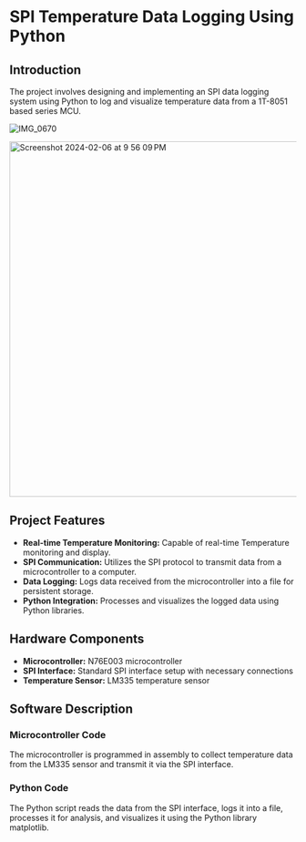 # SPI Temperature Data Logging Using Python

## Introduction

The project involves designing and implementing an SPI data logging system using Python to log and visualize temperature data from a 1T-8051 based series MCU.

![IMG_0670](https://github.com/user-attachments/assets/9a0fa883-8bcc-4739-945e-eddf4f09264b)

<img width="624" alt="Screenshot 2024-02-06 at 9 56 09 PM" src="https://github.com/user-attachments/assets/a1b3ac85-ecc2-40c4-b9be-db53b05ae4ce">

## Project Features

- **Real-time Temperature Monitoring:** Capable of real-time Temperature monitoring and display.
- **SPI Communication:** Utilizes the SPI protocol to transmit data from a microcontroller to a computer.
- **Data Logging:** Logs data received from the microcontroller into a file for persistent storage.
- **Python Integration:** Processes and visualizes the logged data using Python libraries.

## Hardware Components

- **Microcontroller:** N76E003 microcontroller
- **SPI Interface:** Standard SPI interface setup with necessary connections
- **Temperature Sensor:** LM335 temperature sensor

## Software Description

### Microcontroller Code

The microcontroller is programmed in assembly to collect temperature data from the LM335 sensor and transmit it via the SPI interface.

### Python Code

The Python script reads the data from the SPI interface, logs it into a file, processes it for analysis, and visualizes it using the Python library matplotlib.
